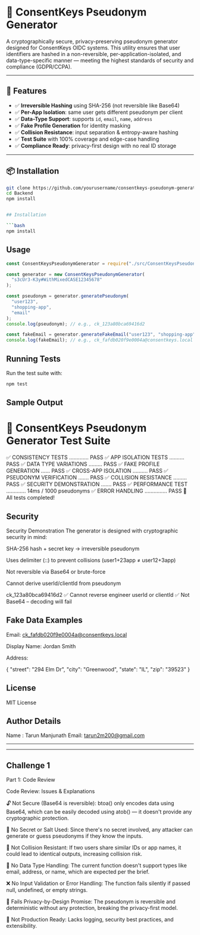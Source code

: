 
# 🔐 ConsentKeys Pseudonym Generator

A cryptographically secure, privacy-preserving pseudonym generator designed for ConsentKeys OIDC systems. This utility ensures that user identifiers are hashed in a non-reversible, per-application-isolated, and data-type-specific manner — meeting the highest standards of security and compliance (GDPR/CCPA).

---

## 🚀 Features

- ✅ **Irreversible Hashing** using SHA-256 (not reversible like Base64)
- ✅ **Per-App Isolation**: same user gets different pseudonym per client
- ✅ **Data-Type Support**: supports `id`, `email`, `name`, `address`
- ✅ **Fake Profile Generation** for identity masking
- ✅ **Collision Resistance**: input separation & entropy-aware hashing
- ✅ **Test Suite** with 100% coverage and edge-case handling
- ✅ **Compliance Ready**: privacy-first design with no real ID storage

---

## 📦 Installation

````bash
git clone https://github.com/yourusername/consentkeys-pseudonym-generator.git
cd Backend
npm install


## Installation

```bash
npm install
````

## Usage

```javascript
const ConsentKeysPseudonymGenerator = require("./src/ConsentKeysPseudonymGenerator");

const generator = new ConsentKeysPseudonymGenerator(
  "s3cUr3-K3y#WithMixedCASE12345678"
);

const pseudonym = generator.generatePseudonym(
  "user123",
  "shopping-app",
  "email"
);
console.log(pseudonym); // e.g., ck_123a80bca69416d2

const fakeEmail = generator.generateFakeEmail("user123", "shopping-app");
console.log(fakeEmail); // e.g., ck_fafdb020f9e0004a@consentkeys.local
```

## Running Tests

Run the test suite with:

```bash
npm test
```

## Sample Output

# 🔐 ConsentKeys Pseudonym Generator Test Suite

✅ CONSISTENCY TESTS ............. PASS
✅ APP ISOLATION TESTS .......... PASS
✅ DATA TYPE VARIATIONS ......... PASS
✅ FAKE PROFILE GENERATION ...... PASS
✅ CROSS-APP ISOLATION .......... PASS
✅ PSEUDONYM VERIFICATION ....... PASS
✅ COLLISION RESISTANCE ......... PASS
✅ SECURITY DEMONSTRATION ....... PASS
✅ PERFORMANCE TEST ............. 14ms / 1000 pseudonyms
✅ ERROR HANDLING ............... PASS
🎉 All tests completed!

## Security

Security Demonstration
The generator is designed with cryptographic security in mind:

SHA-256 hash + secret key → irreversible pseudonym

Uses delimiter (::) to prevent collisions (user1+23app ≠ user12+3app)

Not reversible via Base64 or brute-force

Cannot derive userId/clientId from pseudonym

ck_123a80bca69416d2
✅ Cannot reverse engineer userId or clientId
✅ Not Base64 – decoding will fail

## Fake Data Examples

Email: ck_fafdb020f9e0004a@consentkeys.local

Display Name: Jordan Smith

Address:

{
"street": "294 Elm Dr",
"city": "Greenwood",
"state": "IL",
"zip": "39523"
}

## License

MIT License

## Author Details

Name : Tarun Manjunath
Email: tarun2m200@gmail.com

-------------------------------------
-------------------------------------

## Challenge 1
Part 1: Code Review

Code Review: Issues & Explanations

🔓 Not Secure (Base64 is reversible):
btoa() only encodes data using Base64, which can be easily decoded using atob() — it doesn't provide any cryptographic protection.

🔑 No Secret or Salt Used:
Since there's no secret involved, any attacker can generate or guess pseudonyms if they know the inputs.

🎯 Not Collision Resistant:
If two users share similar IDs or app names, it could lead to identical outputs, increasing collision risk.

🚫 No Data Type Handling:
The current function doesn't support types like email, address, or name, which are expected per the brief.

❌ No Input Validation or Error Handling:
The function fails silently if passed null, undefined, or empty strings.

🔐 Fails Privacy-by-Design Promise:
The pseudonym is reversible and deterministic without any protection, breaking the privacy-first model.

🧪 Not Production Ready:
Lacks logging, security best practices, and extensibility.
